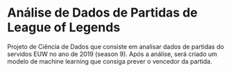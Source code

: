 # Análise de Dados de Partidas de League of Legends
Projeto de Ciência de Dados que consiste em analisar dados de partidas do servidos EUW no ano de 2019 (season 9).
Após a análise, será criado um modelo de machine learning que consiga prever o vencedor da partida.
